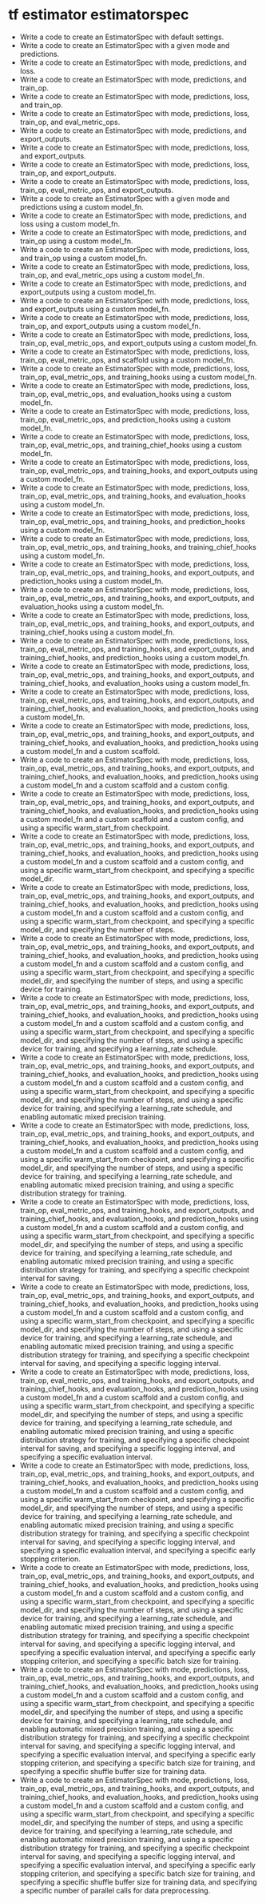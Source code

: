 # tf estimator estimatorspec

- Write a code to create an EstimatorSpec with default settings.
- Write a code to create an EstimatorSpec with a given mode and predictions.
- Write a code to create an EstimatorSpec with mode, predictions, and loss.
- Write a code to create an EstimatorSpec with mode, predictions, and train_op.
- Write a code to create an EstimatorSpec with mode, predictions, loss, and train_op.
- Write a code to create an EstimatorSpec with mode, predictions, loss, train_op, and eval_metric_ops.
- Write a code to create an EstimatorSpec with mode, predictions, and export_outputs.
- Write a code to create an EstimatorSpec with mode, predictions, loss, and export_outputs.
- Write a code to create an EstimatorSpec with mode, predictions, loss, train_op, and export_outputs.
- Write a code to create an EstimatorSpec with mode, predictions, loss, train_op, eval_metric_ops, and export_outputs.
- Write a code to create an EstimatorSpec with a given mode and predictions using a custom model_fn.
- Write a code to create an EstimatorSpec with mode, predictions, and loss using a custom model_fn.
- Write a code to create an EstimatorSpec with mode, predictions, and train_op using a custom model_fn.
- Write a code to create an EstimatorSpec with mode, predictions, loss, and train_op using a custom model_fn.
- Write a code to create an EstimatorSpec with mode, predictions, loss, train_op, and eval_metric_ops using a custom model_fn.
- Write a code to create an EstimatorSpec with mode, predictions, and export_outputs using a custom model_fn.
- Write a code to create an EstimatorSpec with mode, predictions, loss, and export_outputs using a custom model_fn.
- Write a code to create an EstimatorSpec with mode, predictions, loss, train_op, and export_outputs using a custom model_fn.
- Write a code to create an EstimatorSpec with mode, predictions, loss, train_op, eval_metric_ops, and export_outputs using a custom model_fn.
- Write a code to create an EstimatorSpec with mode, predictions, loss, train_op, eval_metric_ops, and scaffold using a custom model_fn.
- Write a code to create an EstimatorSpec with mode, predictions, loss, train_op, eval_metric_ops, and training_hooks using a custom model_fn.
- Write a code to create an EstimatorSpec with mode, predictions, loss, train_op, eval_metric_ops, and evaluation_hooks using a custom model_fn.
- Write a code to create an EstimatorSpec with mode, predictions, loss, train_op, eval_metric_ops, and prediction_hooks using a custom model_fn.
- Write a code to create an EstimatorSpec with mode, predictions, loss, train_op, eval_metric_ops, and training_chief_hooks using a custom model_fn.
- Write a code to create an EstimatorSpec with mode, predictions, loss, train_op, eval_metric_ops, and training_hooks, and export_outputs using a custom model_fn.
- Write a code to create an EstimatorSpec with mode, predictions, loss, train_op, eval_metric_ops, and training_hooks, and evaluation_hooks using a custom model_fn.
- Write a code to create an EstimatorSpec with mode, predictions, loss, train_op, eval_metric_ops, and training_hooks, and prediction_hooks using a custom model_fn.
- Write a code to create an EstimatorSpec with mode, predictions, loss, train_op, eval_metric_ops, and training_hooks, and training_chief_hooks using a custom model_fn.
- Write a code to create an EstimatorSpec with mode, predictions, loss, train_op, eval_metric_ops, and training_hooks, and export_outputs, and prediction_hooks using a custom model_fn.
- Write a code to create an EstimatorSpec with mode, predictions, loss, train_op, eval_metric_ops, and training_hooks, and export_outputs, and evaluation_hooks using a custom model_fn.
- Write a code to create an EstimatorSpec with mode, predictions, loss, train_op, eval_metric_ops, and training_hooks, and export_outputs, and training_chief_hooks using a custom model_fn.
- Write a code to create an EstimatorSpec with mode, predictions, loss, train_op, eval_metric_ops, and training_hooks, and export_outputs, and training_chief_hooks, and prediction_hooks using a custom model_fn.
- Write a code to create an EstimatorSpec with mode, predictions, loss, train_op, eval_metric_ops, and training_hooks, and export_outputs, and training_chief_hooks, and evaluation_hooks using a custom model_fn.
- Write a code to create an EstimatorSpec with mode, predictions, loss, train_op, eval_metric_ops, and training_hooks, and export_outputs, and training_chief_hooks, and evaluation_hooks, and prediction_hooks using a custom model_fn.
- Write a code to create an EstimatorSpec with mode, predictions, loss, train_op, eval_metric_ops, and training_hooks, and export_outputs, and training_chief_hooks, and evaluation_hooks, and prediction_hooks using a custom model_fn and a custom scaffold.
- Write a code to create an EstimatorSpec with mode, predictions, loss, train_op, eval_metric_ops, and training_hooks, and export_outputs, and training_chief_hooks, and evaluation_hooks, and prediction_hooks using a custom model_fn and a custom scaffold and a custom config.
- Write a code to create an EstimatorSpec with mode, predictions, loss, train_op, eval_metric_ops, and training_hooks, and export_outputs, and training_chief_hooks, and evaluation_hooks, and prediction_hooks using a custom model_fn and a custom scaffold and a custom config, and using a specific warm_start_from checkpoint.
- Write a code to create an EstimatorSpec with mode, predictions, loss, train_op, eval_metric_ops, and training_hooks, and export_outputs, and training_chief_hooks, and evaluation_hooks, and prediction_hooks using a custom model_fn and a custom scaffold and a custom config, and using a specific warm_start_from checkpoint, and specifying a specific model_dir.
- Write a code to create an EstimatorSpec with mode, predictions, loss, train_op, eval_metric_ops, and training_hooks, and export_outputs, and training_chief_hooks, and evaluation_hooks, and prediction_hooks using a custom model_fn and a custom scaffold and a custom config, and using a specific warm_start_from checkpoint, and specifying a specific model_dir, and specifying the number of steps.
- Write a code to create an EstimatorSpec with mode, predictions, loss, train_op, eval_metric_ops, and training_hooks, and export_outputs, and training_chief_hooks, and evaluation_hooks, and prediction_hooks using a custom model_fn and a custom scaffold and a custom config, and using a specific warm_start_from checkpoint, and specifying a specific model_dir, and specifying the number of steps, and using a specific device for training.
- Write a code to create an EstimatorSpec with mode, predictions, loss, train_op, eval_metric_ops, and training_hooks, and export_outputs, and training_chief_hooks, and evaluation_hooks, and prediction_hooks using a custom model_fn and a custom scaffold and a custom config, and using a specific warm_start_from checkpoint, and specifying a specific model_dir, and specifying the number of steps, and using a specific device for training, and specifying a learning_rate schedule.
- Write a code to create an EstimatorSpec with mode, predictions, loss, train_op, eval_metric_ops, and training_hooks, and export_outputs, and training_chief_hooks, and evaluation_hooks, and prediction_hooks using a custom model_fn and a custom scaffold and a custom config, and using a specific warm_start_from checkpoint, and specifying a specific model_dir, and specifying the number of steps, and using a specific device for training, and specifying a learning_rate schedule, and enabling automatic mixed precision training.
- Write a code to create an EstimatorSpec with mode, predictions, loss, train_op, eval_metric_ops, and training_hooks, and export_outputs, and training_chief_hooks, and evaluation_hooks, and prediction_hooks using a custom model_fn and a custom scaffold and a custom config, and using a specific warm_start_from checkpoint, and specifying a specific model_dir, and specifying the number of steps, and using a specific device for training, and specifying a learning_rate schedule, and enabling automatic mixed precision training, and using a specific distribution strategy for training.
- Write a code to create an EstimatorSpec with mode, predictions, loss, train_op, eval_metric_ops, and training_hooks, and export_outputs, and training_chief_hooks, and evaluation_hooks, and prediction_hooks using a custom model_fn and a custom scaffold and a custom config, and using a specific warm_start_from checkpoint, and specifying a specific model_dir, and specifying the number of steps, and using a specific device for training, and specifying a learning_rate schedule, and enabling automatic mixed precision training, and using a specific distribution strategy for training, and specifying a specific checkpoint interval for saving.
- Write a code to create an EstimatorSpec with mode, predictions, loss, train_op, eval_metric_ops, and training_hooks, and export_outputs, and training_chief_hooks, and evaluation_hooks, and prediction_hooks using a custom model_fn and a custom scaffold and a custom config, and using a specific warm_start_from checkpoint, and specifying a specific model_dir, and specifying the number of steps, and using a specific device for training, and specifying a learning_rate schedule, and enabling automatic mixed precision training, and using a specific distribution strategy for training, and specifying a specific checkpoint interval for saving, and specifying a specific logging interval.
- Write a code to create an EstimatorSpec with mode, predictions, loss, train_op, eval_metric_ops, and training_hooks, and export_outputs, and training_chief_hooks, and evaluation_hooks, and prediction_hooks using a custom model_fn and a custom scaffold and a custom config, and using a specific warm_start_from checkpoint, and specifying a specific model_dir, and specifying the number of steps, and using a specific device for training, and specifying a learning_rate schedule, and enabling automatic mixed precision training, and using a specific distribution strategy for training, and specifying a specific checkpoint interval for saving, and specifying a specific logging interval, and specifying a specific evaluation interval.
- Write a code to create an EstimatorSpec with mode, predictions, loss, train_op, eval_metric_ops, and training_hooks, and export_outputs, and training_chief_hooks, and evaluation_hooks, and prediction_hooks using a custom model_fn and a custom scaffold and a custom config, and using a specific warm_start_from checkpoint, and specifying a specific model_dir, and specifying the number of steps, and using a specific device for training, and specifying a learning_rate schedule, and enabling automatic mixed precision training, and using a specific distribution strategy for training, and specifying a specific checkpoint interval for saving, and specifying a specific logging interval, and specifying a specific evaluation interval, and specifying a specific early stopping criterion.
- Write a code to create an EstimatorSpec with mode, predictions, loss, train_op, eval_metric_ops, and training_hooks, and export_outputs, and training_chief_hooks, and evaluation_hooks, and prediction_hooks using a custom model_fn and a custom scaffold and a custom config, and using a specific warm_start_from checkpoint, and specifying a specific model_dir, and specifying the number of steps, and using a specific device for training, and specifying a learning_rate schedule, and enabling automatic mixed precision training, and using a specific distribution strategy for training, and specifying a specific checkpoint interval for saving, and specifying a specific logging interval, and specifying a specific evaluation interval, and specifying a specific early stopping criterion, and specifying a specific batch size for training.
- Write a code to create an EstimatorSpec with mode, predictions, loss, train_op, eval_metric_ops, and training_hooks, and export_outputs, and training_chief_hooks, and evaluation_hooks, and prediction_hooks using a custom model_fn and a custom scaffold and a custom config, and using a specific warm_start_from checkpoint, and specifying a specific model_dir, and specifying the number of steps, and using a specific device for training, and specifying a learning_rate schedule, and enabling automatic mixed precision training, and using a specific distribution strategy for training, and specifying a specific checkpoint interval for saving, and specifying a specific logging interval, and specifying a specific evaluation interval, and specifying a specific early stopping criterion, and specifying a specific batch size for training, and specifying a specific shuffle buffer size for training data.
- Write a code to create an EstimatorSpec with mode, predictions, loss, train_op, eval_metric_ops, and training_hooks, and export_outputs, and training_chief_hooks, and evaluation_hooks, and prediction_hooks using a custom model_fn and a custom scaffold and a custom config, and using a specific warm_start_from checkpoint, and specifying a specific model_dir, and specifying the number of steps, and using a specific device for training, and specifying a learning_rate schedule, and enabling automatic mixed precision training, and using a specific distribution strategy for training, and specifying a specific checkpoint interval for saving, and specifying a specific logging interval, and specifying a specific evaluation interval, and specifying a specific early stopping criterion, and specifying a specific batch size for training, and specifying a specific shuffle buffer size for training data, and specifying a specific number of parallel calls for data preprocessing.
